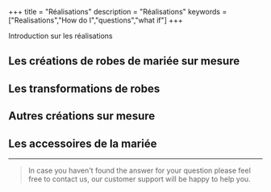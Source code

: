 +++
title = "Réalisations"
description = "Réalisations"
keywords = ["Realisations","How do I","questions","what if"]
+++

Introduction sur les réalisations

## Les créations de robes de mariée sur mesure

## Les transformations de robes



## Autres créations sur mesure



## Les accessoires de la mariée



---

> In case you haven't found the answer for your question please feel free to contact us, our customer support will be happy to help you.
